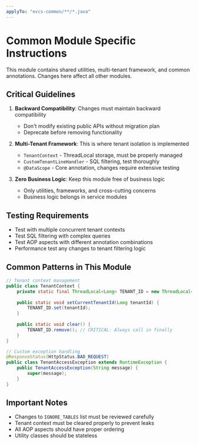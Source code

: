 ```yaml
---
applyTo: "evcs-common/**/*.java"
---
```


# Common Module Specific Instructions

This module contains shared utilities, multi-tenant framework, and common annotations. Changes here affect all other modules.

## Critical Guidelines

1. **Backward Compatibility**: Changes must maintain backward compatibility
   - Don't modify existing public APIs without migration plan
   - Deprecate before removing functionality

2. **Multi-Tenant Framework**: This is where tenant isolation is implemented
   - `TenantContext` - ThreadLocal storage, must be properly managed
   - `CustomTenantLineHandler` - SQL filtering, test thoroughly
   - `@DataScope` - Core annotation, changes require extensive testing

3. **Zero Business Logic**: Keep this module free of business logic
   - Only utilities, frameworks, and cross-cutting concerns
   - Business logic belongs in service modules

## Testing Requirements

- Test with multiple concurrent tenant contexts
- Test SQL filtering with complex queries
- Test AOP aspects with different annotation combinations
- Performance test any changes to tenant filtering logic

## Common Patterns in This Module

```java
// Tenant context management
public class TenantContext {
    private static final ThreadLocal<Long> TENANT_ID = new ThreadLocal<>();
    
    public static void setCurrentTenantId(Long tenantId) {
        TENANT_ID.set(tenantId);
    }
    
    public static void clear() {
        TENANT_ID.remove(); // CRITICAL: Always call in finally
    }
}

// Custom exception handling
@ResponseStatus(HttpStatus.BAD_REQUEST)
public class TenantAccessException extends RuntimeException {
    public TenantAccessException(String message) {
        super(message);
    }
}
```

## Important Notes

- Changes to `IGNORE_TABLES` list must be reviewed carefully
- Tenant context must be cleared properly to prevent leaks
- All AOP aspects should have proper ordering
- Utility classes should be stateless

